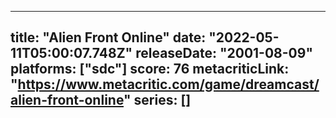 
---
title: "Alien Front Online"
date: "2022-05-11T05:00:07.748Z"
releaseDate: "2001-08-09"
platforms: ["sdc"]
score: 76
metacriticLink: "https://www.metacritic.com/game/dreamcast/alien-front-online"
series: []
---

